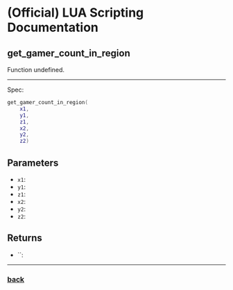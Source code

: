 
# (Official) LUA Scripting Documentation

## get_gamer_count_in_region

Function undefined.

___

Spec:

```lua
get_gamer_count_in_region(
	x1,
	y1,
	z1,
	x2,
	y2,
	z2)
```

## Parameters

- `x1`: 
- `y1`: 
- `z1`: 
- `x2`: 
- `y2`: 
- `z2`: 

## Returns

- ``: 

___

### [back](../getters)
